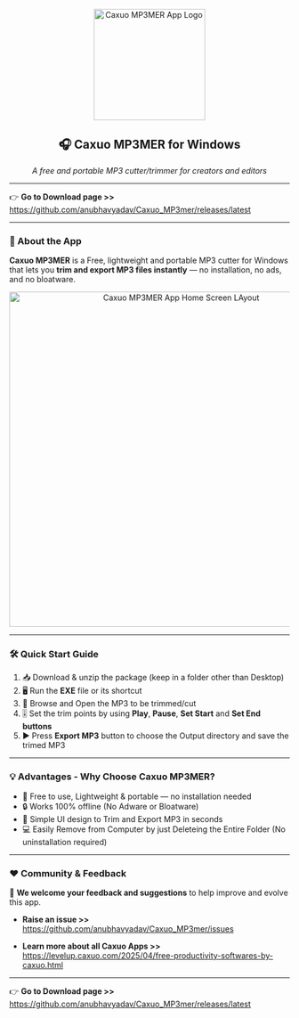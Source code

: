 <p align="center">
  <img width="200" alt="Caxuo MP3MER App Logo" src="https://github.com/user-attachments/assets/00b8f870-3b87-412f-a53b-3dab7433c245"/>
</p>

<h2 align="center">🎧 Caxuo MP3MER for Windows</h2>

<p align="center">
  <em>A free and portable MP3 cutter/trimmer for creators and editors</em>
</p>

---

👉 **Go to Download page >>** https://github.com/anubhavyadav/Caxuo_MP3mer/releases/latest

---
### 📌 About the App


**Caxuo MP3MER** is a Free, lightweight and portable MP3 cutter for Windows that lets you **trim and export MP3 files instantly** — no installation, no ads, and no bloatware.  

<p align="center">
  <img width="602" alt="Caxuo MP3MER App Home Screen LAyout" src="https://github.com/user-attachments/assets/9f556a12-5c0a-48bc-b5f1-b736913c6637"/>
</p>

---

### 🛠️ Quick Start Guide

1. 📥 Download & unzip the package (keep in a folder other than Desktop)
2. 🖥️ Run the **EXE** file or its shortcut
3. 📂 Browse and Open the MP3 to be trimmed/cut
4. 🎚️ Set the trim points by using **Play**, **Pause**, **Set Start** and **Set End buttons**
5. ▶️ Press **Export MP3** button to choose the Output directory and save the trimed MP3

---

### 💡 Advantages - Why Choose Caxuo MP3MER?

- 🚀 Free to use, Lightweight & portable — no installation needed 
- 🔒 Works 100% offline (No Adware or Bloatware) 
- 🧠 Simple UI design to Trim and Export MP3 in seconds
- 💻 Easily Remove from Computer by just Deleteing the Entire Folder (No uninstallation required)

---

### ❤️ Community & Feedback

📣 **We welcome your feedback and suggestions** to help improve and evolve this app.

- **Raise an issue >>** https://github.com/anubhavyadav/Caxuo_MP3mer/issues

- **Learn more about all Caxuo Apps >>** https://levelup.caxuo.com/2025/04/free-productivity-softwares-by-caxuo.html

---

👉 **Go to Download page >>** https://github.com/anubhavyadav/Caxuo_MP3mer/releases/latest

